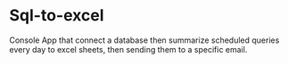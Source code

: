 # Sql-to-excel
Console App that connect a database then summarize scheduled queries every day to excel sheets, then sending them to a specific email.
